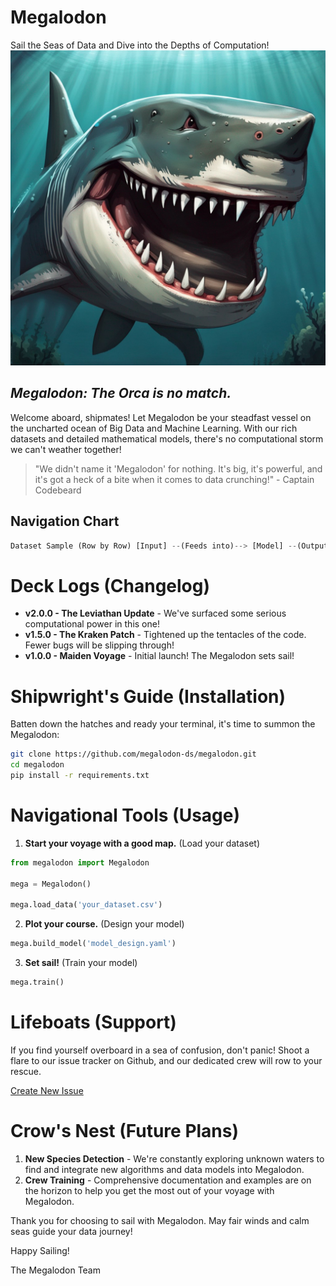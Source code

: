 # Megalodon
Sail the Seas of Data and Dive into the Depths of Computation!  
![Megalodon](megaladon.jpeg)

## _Megalodon: The Orca is no match._

Welcome aboard, shipmates! Let Megalodon be your steadfast vessel on the uncharted ocean of Big Data and Machine Learning. With our rich datasets and detailed mathematical models, there's no computational storm we can't weather together! 

> "We didn't name it 'Megalodon' for nothing. It's big, it's powerful, and it's got a heck of a bite when it comes to data crunching!" - Captain Codebeard

## Navigation Chart

```python
Dataset Sample (Row by Row) [Input] --(Feeds into)--> [Model] --(Outputs)--> Dataset Sample (Row by Row)
```

# Deck Logs (Changelog)

- **v2.0.0 - The Leviathan Update** - We've surfaced some serious computational power in this one!
- **v1.5.0 - The Kraken Patch** - Tightened up the tentacles of the code. Fewer bugs will be slipping through!
- **v1.0.0 - Maiden Voyage** - Initial launch! The Megalodon sets sail!

# Shipwright's Guide (Installation)

Batten down the hatches and ready your terminal, it's time to summon the Megalodon:

```bash
git clone https://github.com/megalodon-ds/megalodon.git
cd megalodon
pip install -r requirements.txt
```

# Navigational Tools (Usage)

1. **Start your voyage with a good map.** (Load your dataset)

```python
from megalodon import Megalodon

mega = Megalodon()

mega.load_data('your_dataset.csv')
```

2. **Plot your course.** (Design your model)

```python
mega.build_model('model_design.yaml')
```

3. **Set sail!** (Train your model)

```python
mega.train()
```

# Lifeboats (Support)

If you find yourself overboard in a sea of confusion, don't panic! Shoot a flare to our issue tracker on Github, and our dedicated crew will row to your rescue. 

[Create New Issue](https://github.com/megalodon-ds/megalodon/issues/new)

# Crow's Nest (Future Plans)

1. **New Species Detection** - We're constantly exploring unknown waters to find and integrate new algorithms and data models into Megalodon. 
2. **Crew Training** - Comprehensive documentation and examples are on the horizon to help you get the most out of your voyage with Megalodon.

Thank you for choosing to sail with Megalodon. May fair winds and calm seas guide your data journey!

Happy Sailing!

The Megalodon Team
